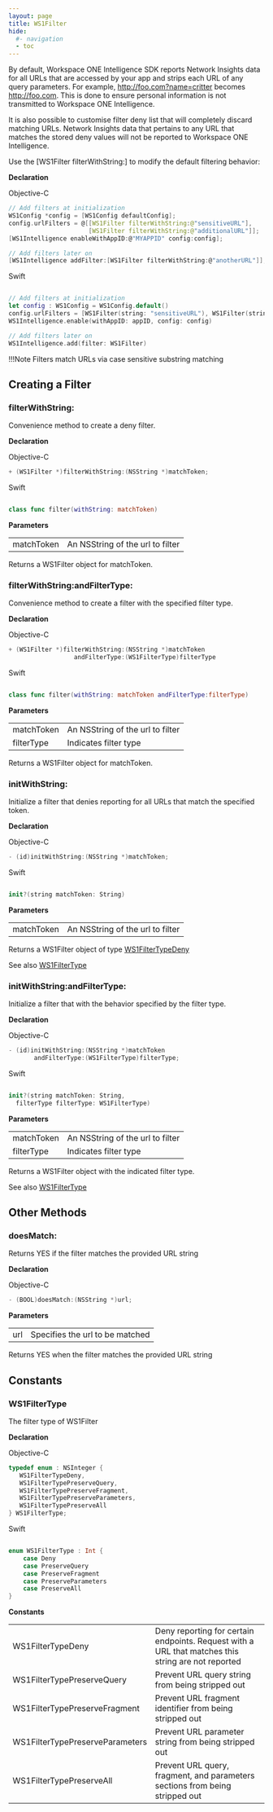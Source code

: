```yaml
---
layout: page
title: WS1Filter
hide:
  #- navigation
  - toc
---
```


By default, Workspace ONE Intelligence SDK reports Network Insights data for all URLs that are accessed by your app and strips each URL of any query parameters. For example, http://foo.com?name=critter becomes http://foo.com. This is done to ensure personal information is not transmitted to Workspace ONE Intelligence.

It is also possible to customise filter deny list that will completely discard matching URLs. Network Insights data that pertains to any URL that matches the stored deny values will not be reported to Workspace ONE Intelligence.

Use the [WS1Filter filterWithString:] to modify the default filtering behavior:

**Declaration**

Objective-C
```C
// Add filters at initialization
WS1Config *config = [WS1Config defaultConfig];
config.urlFilters = @[[WS1Filter filterWithString:@"sensitiveURL"],
                      [WS1Filter filterWithString:@"additionalURL"]];
[WS1Intelligence enableWithAppID:@"MYAPPID" config:config];

// Add filters later on
[WS1Intelligence addFilter:[WS1Filter filterWithString:@"anotherURL"]];
```

Swift
```Swift

// Add filters at initialization
let config : WS1Config = WS1Config.default()
config.urlFilters = [WS1Filter(string: "sensitiveURL"), WS1Filter(string: "additionalURL")]
WS1Intelligence.enable(withAppID: appID, config: config)

// Add filters later on
WS1Intelligence.add(filter: WS1Filter)
```

!!!Note
    Filters match URLs via case sensitive substring matching

## Creating a Filter

### filterWithString:

Convenience method to create a deny filter.

**Declaration**

Objective-C
```C
+ (WS1Filter *)filterWithString:(NSString *)matchToken;
```

Swift
```Swift

class func filter(withString: matchToken)
```

**Parameters**

|   |   |
| --- | --- |
| matchToken | An NSString of the url to filter |

Returns a WS1Filter object for matchToken.

### filterWithString:andFilterType:

Convenience method to create a filter with the specified filter type.

**Declaration**

Objective-C
```C
+ (WS1Filter *)filterWithString:(NSString *)matchToken
                  andFilterType:(WS1FilterType)filterType
```

Swift
```Swift

class func filter(withString: matchToken andFilterType:filterType)
```

**Parameters**

|   |   |
| --- | --- |
| matchToken | An NSString of the url to filter |
| filterType | Indicates filter type |

Returns a WS1Filter object for matchToken.

### initWithString:

Initialize a filter that denies reporting for all URLs that match the specified token.

**Declaration**

Objective-C
```C
- (id)initWithString:(NSString *)matchToken;
```

Swift
```Swift

init?(string matchToken: String)
```

**Parameters**

|   |   |
| --- | --- |
| matchToken | An NSString of the url to filter |

Returns a WS1Filter object of type [WS1FilterTypeDeny](#ws1filtertype)

See also [WS1FilterType](#ws1filtertype)

### initWithString:andFilterType:

Initialize a filter that with the behavior specified by the filter type.

**Declaration**

Objective-C
```C
- (id)initWithString:(NSString *)matchToken
       andFilterType:(WS1FilterType)filterType;
```

Swift
```Swift

init?(string matchToken: String,
  filterType filterType: WS1FilterType)
```

**Parameters**

|   |   |
| --- | --- |
| matchToken | An NSString of the url to filter |
| filterType | Indicates filter type |

Returns a WS1Filter object with the indicated filter type.

See also [WS1FilterType](#constants)

## Other Methods

### doesMatch:

Returns YES if the filter matches the provided URL string

**Declaration**

Objective-C
```C
- (BOOL)doesMatch:(NSString *)url;
```

**Parameters**

|   |   |
| --- | --- |
| url | Specifies the url to be matched |

Returns YES when the filter matches the provided URL string

## Constants

### WS1FilterType

The filter type of WS1Filter

**Declaration**

Objective-C

```C
typedef enum : NSInteger {
   WS1FilterTypeDeny,
   WS1FilterTypePreserveQuery,
   WS1FilterTypePreserveFragment,
   WS1FilterTypePreserveParameters,
   WS1FilterTypePreserveAll
} WS1FilterType;
```

Swift
```Swift

enum WS1FilterType : Int {
    case Deny
    case PreserveQuery
    case PreserveFragment
    case PreserveParameters
    case PreserveAll
}
```

**Constants**

|   |   |
| --- | --- |
| WS1FilterTypeDeny | Deny reporting for certain endpoints. Request with a URL that matches this string are not reported |
| WS1FilterTypePreserveQuery | Prevent URL query string from being stripped out |
| WS1FilterTypePreserveFragment | Prevent URL fragment identifier from being stripped out |
| WS1FilterTypePreserveParameters | Prevent URL parameter string from being stripped out |
| WS1FilterTypePreserveAll | Prevent URL query, fragment, and parameters sections from being stripped out |
